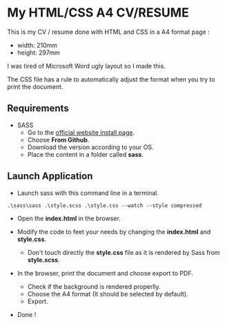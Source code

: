 # My HTML/CSS A4 CV/RESUME 

This is my CV / resume done with HTML and CSS in a A4 format page :
- width: 210mm
- height: 297mm

I was tired of Microsoft Word ugly layout so I made this.

The CSS file has a rule to automatically adjust the format when you try to print the document.

## Requirements

- SASS 
  - Go to the [official website install page](https://sass-lang.com/install).
  - Choose **From Github**.
  - Download the version according to your OS.
  - Place the content in a folder called **sass**.

## Launch Application

- Launch sass with this command line in a terminal.
```
.\sass\sass .\style.scss .\style.css --watch --style compressed
```
- Open the **index.html** in the browser.
  
- Modify the code to feet your needs by changing the **index.html** and **style.css**.
  - Don't touch directly the **style.css** file as it is rendered by Sass from **style.scss**.
  
- In the browser, print the document and choose export to PDF.
  - Check if the background is rendered properlly.
  - Choose the A4 format (It should be selected by default).
  - Export.
  
- Done ! 
